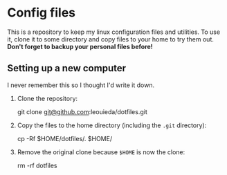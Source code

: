 # Config files

This is a repository to keep my linux configuration files and utilities. To use
it, clone it to some directory and copy files to your home to try them out.
**Don't forget to backup your personal files before!**

## Setting up a new computer

I never remember this so I thought I'd write it down.

1. Clone the repository:

    git clone git@github.com:leouieda/dotfiles.git

2. Copy the files to the home directory (including the `.git` directory):

    cp -Rf $HOME/dotfiles/. $HOME/

3. Remove the original clone because `$HOME` is now the clone:

    rm -rf dotfiles
